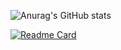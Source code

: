 ![Anurag's GitHub stats](https://github-readme-stats.vercel.app/api?username=VuTan115&show_icons=true&theme=radical)

[![Readme Card](https://github-readme-stats.vercel.app/api/pin/?username=VuTan115&repo=github-readme-stats)](https://github.com/VuTan115/github-readme-stats)
